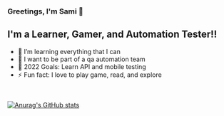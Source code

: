 ### Greetings, I'm Sami 👋 

## I'm a Learner, Gamer, and Automation Tester!!

- 🌱 I’m learning everything that I can
- 👯 I want to be part of a qa automation team
- 🥅 2022 Goals: Learn API and mobile testing
- ⚡ Fun fact: I love to play game, read, and explore


<br />

[![Anurag's GitHub stats](https://github-readme-stats.vercel.app/api?username=sami827&show_icons=true&theme=merko&hide=prs)](https://github.com/anuraghazra/github-readme-stats)
